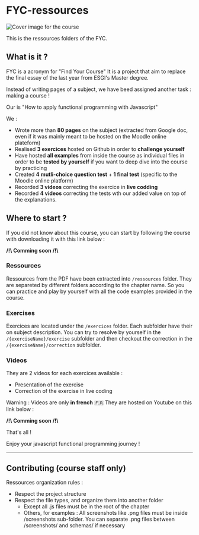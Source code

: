 # FYC-ressources

![Cover image for the course](./cover.jpg?raw=true "Cover")

This is the ressources folders of the FYC.

## What is it ?

FYC is a acronym for "Find Your Course"
It is a project that aim to replace the final essay of the last year from ESGI's Master degree.

Instead of writing pages of a subject, we have beed assigned another task : making a course !

Our is "How to apply functional programming with Javascript"

We :

- Wrote more than **80 pages** on the subject (extracted from Google doc, even if it was mainly meant to be hosted on the Moodle online plateform)
- Realised **3 exercices** hosted on Github in order to **challenge yourself**
- Have hosted **all examples** from inside the course as individual files in order to be **tested by yourself** if you want to deep dive into the course by practicing
- Created **4 mutli-choice question test** + **1 final test** (specific to the Moodle online platform)
- Recorded **3 videos** correcting the exercice in **live codding**
- Recorded **4 videos** correcting the tests wth our added value on top of the explanations.

## Where to start ?

If you did not know about this course, you can start by following the course with downloading it with this link below :

**/!\ Comming soon /!\\**

### Ressources

Ressources from the PDF have been extracted into `/ressources` folder.
They are separeted by different folders according to the chapter name. So you can practice and play by yourself with all the code examples provided in the course.

### Exercises

Exercices are located under the `/exercices` folder.
Each subfolder have their on subject description. You can try to resolve by yourself in the `/{exerciseName}/exercise` subfolder and then checkout the correction in the `/{exerciseName}/correction` subfolder.

### Videos

They are 2 videos for each exercices available :

- Presentation of the exercise
- Correction of the exercise in live coding

Warning : Videos are only **in french** 🇫🇷
They are hosted on Youtube on this link below :

**/!\ Comming soon /!\\**

That's all !

Enjoy your javascript functional programming journey !

---

## Contributing (course staff only)

Ressources organization rules :

- Respect the project structure
- Respect the file types, and organize them into another folder
  - Except all .js files must be in the root of the chapter
  - Others, for examples : All screenshots like .png files must be inside /screenshots sub-folder. You can separate .png files between /screenshots/ and schemas/ if necessary
